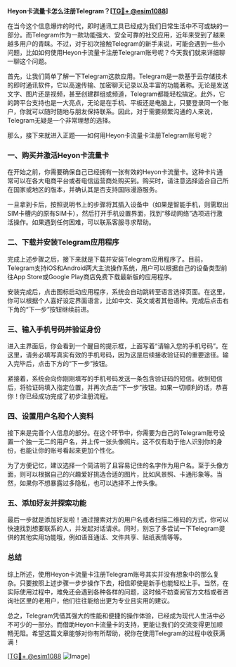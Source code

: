 **Heyon卡流量卡怎么注册Telegram？[[TG💪+ @esim1088](https://t.me/s/esim1088)]**

在当今这个信息爆炸的时代，即时通讯工具已经成为我们日常生活中不可或缺的一部分。而Telegram作为一款功能强大、安全可靠的社交应用，近年来受到了越来越多用户的青睐。不过，对于初次接触Telegram的新手来说，可能会遇到一些小问题，比如如何使用Heyon卡流量卡注册Telegram账号呢？今天我们就来详细聊一聊这个问题。

首先，让我们简单了解一下Telegram这款应用。Telegram是一款基于云存储技术的即时通讯软件，它以高速传输、加密聊天记录以及丰富的功能著称。无论是发送文字、图片还是视频，甚至创建群组或频道，Telegram都能轻松搞定。此外，它的跨平台支持也是一大亮点，无论是在手机、平板还是电脑上，只要登录同一个账户，你就可以随时随地与朋友保持联系。因此，对于需要频繁沟通的人来说，Telegram无疑是一个非常理想的选择。

那么，接下来就进入正题——如何用Heyon卡流量卡注册Telegram账号呢？

### 一、购买并激活Heyon卡流量卡

在开始之前，你需要确保自己已经拥有一张有效的Heyon卡流量卡。这种卡片通常可以在各大电商平台或者电信运营商处购买到。购买时，请注意选择适合自己所在国家或地区的版本，并确认其是否支持国际漫游服务。

一旦拿到卡后，按照说明书上的步骤将其插入设备中（如果是智能手机，则需取出SIM卡槽内的原有SIM卡），然后打开手机设置界面，找到“移动网络”选项进行激活操作。如果遇到任何困难，可以联系客服寻求帮助。

### 二、下载并安装Telegram应用程序

完成上述步骤之后，接下来就是下载并安装Telegram应用程序了。目前，Telegram支持iOS和Android两大主流操作系统，用户可以根据自己的设备类型前往App Store或Google Play商店免费下载最新版的应用程序。

安装完成后，点击图标启动应用程序，系统会自动跳转至语言选择页面。在这里，你可以根据个人喜好设定界面语言，比如中文、英文或者其他语种。完成后点击右下角的“下一步”按钮继续前进。

### 三、输入手机号码并验证身份

进入主界面后，你会看到一个醒目的提示框，上面写着“请输入您的手机号码”。在这里，请务必填写真实有效的手机号码，因为这是后续接收验证码的重要途径。输入完毕后，点击下方的“下一步”按钮。

紧接着，系统会向你刚刚填写的手机号码发送一条包含验证码的短信。收到短信后，将验证码填入指定位置，并再次点击“下一步”按钮。如果一切顺利的话，恭喜你！你已经成功完成了初步注册流程。

### 四、设置用户名和个人资料

接下来是完善个人信息的部分。在这个环节中，你需要为自己的Telegram账号设置一个独一无二的用户名，并上传一张头像照片。这不仅有助于他人识别你的身份，也能让你的账号看起来更加个性化。

为了方便记忆，建议选择一个简洁明了且容易记住的名字作为用户名。至于头像方面，则可以根据自己的兴趣爱好挑选合适的图片，比如风景照、卡通形象等。当然，如果你不想暴露过多隐私，也可以选择不上传头像。

### 五、添加好友并探索功能

最后一步就是添加好友啦！通过搜索对方的用户名或者扫描二维码的方式，你可以快速找到想要联系的人，并发起对话请求。同时，别忘了多尝试一下Telegram提供的其他实用功能哦，例如语音通话、文件共享、贴纸表情等等。

### 总结

综上所述，使用Heyon卡流量卡注册Telegram账号其实并没有想象中的那么复杂。只要按照上述步骤一步步操作下去，相信即使是新手也能轻松上手。当然，在实际使用过程中，难免还会遇到各种各样的问题，这时候不妨查阅官方文档或者咨询社区里的老用户，他们往往能给出更为专业且实用的建议。

总之，Telegram凭借其强大的性能和便捷的操作体验，已经成为现代人生活中必不可少的一部分。而借助Heyon卡流量卡的支持，更能让我们的交流变得更加顺畅无阻。希望这篇文章能够对你有所帮助，祝你在使用Telegram的过程中收获满满！

[[TG💪+ @esim1088](https://t.me/s/esim1088) ![Image](https://i.postimg.cc/4NQfJmqS/Snipaste-2025-05-13-00-14-12.png)]